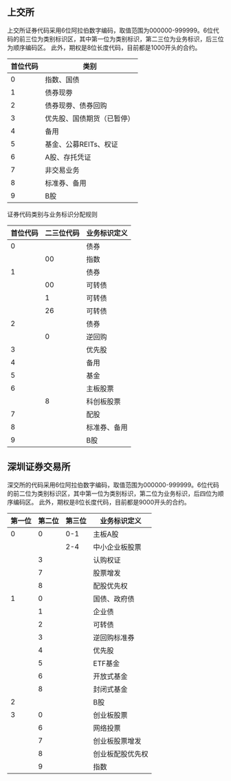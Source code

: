 ## 上交所
上交所证券代码采用6位阿拉伯数字编码，取值范围为000000-999999。6位代码的前三位为类别标识区，其中第一位为类别标识，第二三位为业务标识，后三位为顺序编码区。 此外，期权是8位长度代码，目前都是1000开头的合约。

| **首位代码** | **类别**        |
| -------- | ------------- |
| 0        | 指数、国债         |
| 1        | 债券现劵          |
| 2        | 债券现劵、债券回购     |
| 3        | 优先股、国债期货（已暂停） |
| 4        | 备用            |
| 5        | 基金、公募REITs、权证 |
| 6        | A股、存托凭证       |
| 7        | 非交易业务         |
| 8        | 标准券、备用        |
| 9        | B股            |
证券代码类别与业务标识分配规则

| **首位代码** | **二三位代码** | **业务标识定义** |
| -------- | --------- | ---------- |
| 0        |           | 债券         |
|          | 00        | 指数         |
| 1        |           | 债券         |
|          | 00        | 可转债        |
|          | 1         | 可转债        |
|          | 26        | 可转债        |
| 2        |           | 债券         |
|          | 0         | 逆回购        |
| 3        |           | 优先股        |
| 4        |           | 备用         |
| 5        |           | 基金         |
| 6        |           | 主板股票       |
|          | 8         | 科创板股票      |
| 7        |           | 配股         |
| 8        |           | 标准券、备用     |
| 9        |           | B股         |
## 深圳证券交易所
深交所的代码采用6位阿拉伯数字编码，取值范围为000000-999999。6位代码的前二位为类别标识区，其中第一位为类别标识，第二位为业务标识，后四位为顺序编码区。 此外，期权是8位长度代码，目前都是9000开头的合约。

| **第一位** | **第二位** | **第三位** | **业务标识定义** |
| ------- | ------- | ------- | ---------- |
| 0       | 0       | 0-1     | 主板A股       |
|         |         | 2-4     | 中小企业板股票    |
|         | 3       |         | 认购权证       |
|         | 7       |         | 股票增发       |
|         | 8       |         | 配股优先权      |
| 1       | 0       |         | 国债、政府债     |
|         | 1       |         | 企业债        |
|         | 2       |         | 可转债        |
|         | 3       |         | 逆回购标准券     |
|         | 4       |         | 优先股        |
|         | 5       |         | ETF基金      |
|         | 6       |         | 开放式基金      |
|         | 8       |         | 封闭式基金      |
| 2       |         |         | B股         |
| 3       | 0       |         | 创业板股票      |
|         | 6       |         | 网络投票       |
|         | 7       |         | 创业板股票增发    |
|         | 8       |         | 创业板配股优先权   |
|         | 9       |         | 指数         |
